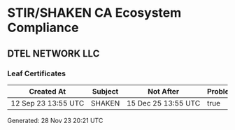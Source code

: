 # STIR/SHAKEN CA Ecosystem Compliance

## DTEL NETWORK LLC

### Leaf Certificates

| Created At | Subject | Not After | Problems | Link |
|------------|---------|-----------|----------|------|
| 12&#160;Sep&#160;23&#160;13:55&#160;UTC | SHAKEN | 15&#160;Dec&#160;25&#160;13:55&#160;UTC | true | [view](../CERTS/8085c7be6ca04b63e8abe164e7bb1a26ac015c2b0d83ee740a1007531f012392/README.md) |


Generated: 28 Nov 23 20:21 UTC